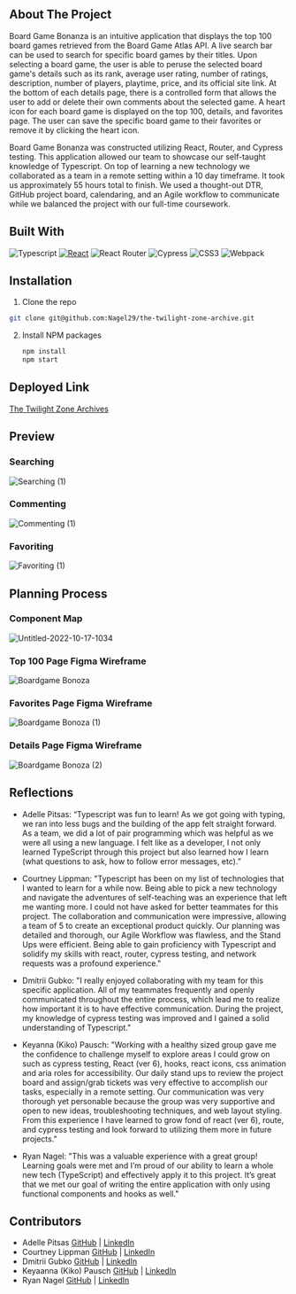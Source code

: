 ## About The Project

Board Game Bonanza is an intuitive application that displays the top 100 board games retrieved from the Board Game Atlas API. A live search bar can be used to search for specific board games by their titles. Upon selecting a board game, the user is able to peruse the selected board game's details such as its rank, average user rating, number of ratings, description, number of players, playtime, price, and its official site link. At the bottom of each details page, there is a controlled form that allows the user to add or delete their own comments about the selected game. A heart icon for each board game is displayed on the top 100, details, and favorites page. The user can save the specific board game to their favorites or remove it by clicking the heart icon. 

Board Game Bonanza was constructed utilizing React, Router, and Cypress testing. This application allowed our team to showcase our self-taught knowledge of Typescript. On top of learning a new technology we collaborated as a team in a remote setting within a 10 day timeframe. It took us approximately 55 hours total to finish. We used a thought-out DTR, GitHub project board, calendaring, and an Agile workflow to communicate while we balanced the project with our full-time coursework.

## Built With

![Typescript](https://img.shields.io/npm/types/typescript?color=%23000000&label=%20&logo=typescript&style=for-the-badge)
[![React][React.js]][React-url]
![React Router](https://img.shields.io/badge/React_Router-CA4245?style=for-the-badge&logo=react-router&logoColor=white)
![Cypress](https://img.shields.io/badge/-cypress-%23E5E5E5?style=for-the-badge&logo=cypress&logoColor=058a5e)
![CSS3](https://img.shields.io/badge/css3-%231572B6.svg?style=for-the-badge&logo=css3&logoColor=white)
![Webpack](https://img.shields.io/badge/webpack-%238DD6F9.svg?style=for-the-badge&logo=webpack&logoColor=black)

## Installation

1. Clone the repo
  ```sh
  git clone git@github.com:Nagel29/the-twilight-zone-archive.git
  ```
2. Install NPM packages
   ```sh
   npm install
   npm start
   ```

## Deployed Link

[The Twilight Zone Archives](the-twilight-zone-archive.vercel.app)

## Preview

### Searching

![Searching (1)](https://user-images.githubusercontent.com/104169837/211446619-93f26ee0-d391-48ce-a37b-338d639e1c59.gif)

### Commenting

![Commenting (1)](https://user-images.githubusercontent.com/104169837/211446592-18f4ae24-fb43-41e7-bed0-cc0e9abd6d28.gif)

### Favoriting

![Favoriting (1)](https://user-images.githubusercontent.com/104169837/211446605-b31ac7fe-66b0-4b21-b1bf-337132d50382.gif)


## Planning Process

### Component Map

![Untitled-2022-10-17-1034](https://user-images.githubusercontent.com/104169837/211425771-c2cf29fe-8900-498c-a00b-c0446d890273.png)

### Top 100 Page Figma Wireframe

![Boardgame Bonoza](https://user-images.githubusercontent.com/104169837/211426190-26817a89-efa7-4da0-8fa4-d60bd8bb4064.jpg)



### Favorites Page Figma Wireframe

![Boardgame Bonoza (1)](https://user-images.githubusercontent.com/104169837/211426354-5bca492b-7e36-4e4e-b52d-af44d3171b45.jpg)



### Details Page Figma Wireframe

![Boardgame Bonoza (2)](https://user-images.githubusercontent.com/104169837/211426300-24d2c3e5-b820-484e-b0e6-d136535f22a6.jpg)


## Reflections

- Adelle Pitsas: “Typescript was fun to learn! As we got going with typing, we ran into less bugs and the building of the app felt straight forward. As a team, we did a lot of pair programming which was helpful as we were all using a new language. I felt like as a developer, I not only learned TypeScript through this project but also learned how I learn (what questions to ask, how to follow error messages, etc).”

- Courtney Lippman: "Typescript has been on my list of technologies that I wanted to learn for a while now. Being able to pick a new technology and navigate the adventures of self-teaching was an experience that left me wanting more. I could not have asked for better teammates for this project. The collaboration and communication were impressive, allowing a team of 5 to create an exceptional product quickly. Our planning was detailed and thorough, our Agile Workflow was flawless, and the Stand Ups were efficient. Being able to gain proficiency with Typescript and solidify my skills with react, router, cypress testing, and network requests was a profound experience."

- Dmitrii Gubko: "I really enjoyed collaborating with my team for this specific application. All of my teammates frequently and openly communicated throughout the entire process, which lead me to realize how important it is to have effective communication. During the project, my knowledge of cypress testing was improved and I gained a solid understanding of Typescript."

- Keyanna (Kiko) Pausch: "Working with a healthy sized group gave me the confidence to challenge myself to explore areas I could grow on such as cypress testing, React (ver 6), hooks, react icons, css animation and aria roles for accessibility. Our daily stand ups to review the project board and assign/grab tickets was very effective to accomplish our tasks, especially in a remote setting. Our communication was very thorough yet personable because the group was very supportive and open to new ideas, troubleshooting techniques, and web layout styling. From this experience I have learned to grow fond of react (ver 6), route, and cypress testing and look forward to utilizing them more in future projects."

- Ryan Nagel: "This was a valuable experience with a great group! Learning goals were met and I’m proud of our ability to learn a whole new tech (TypeScript) and effectively apply it to this project. It’s great that we met our goal of writing the entire application with only using functional components and hooks as well."


## Contributors

- Adelle Pitsas [GitHub](https://github.com/Adelle-Pitsas) | [LinkedIn](https://www.linkedin.com/in/adelle-pitsas-461503183/)
- Courtney Lippman [GitHub](https://github.com/Courtney-Lippman) | [LinkedIn](https://www.linkedin.com/in/courtneylippman)
- Dmitrii Gubko [GitHub](https://github.com/dgubko) | [LinkedIn](https://www.linkedin.com/in/dmitrii-gubko)
- Keyaanna (Kiko) Pausch [GitHub](https://github.com/knpausch) | [LinkedIn](https://www.linkedin.com/in/knpausch/)
- Ryan Nagel [GitHub](https://github.com/Nagel29) | [LinkedIn](https://www.linkedin.com/in/ryan-nagel-000280173/)


<!-- MARKDOWN LINKS & IMAGES -->
[React.js]: https://img.shields.io/badge/React-20232A?style=for-the-badge&logo=react&logoColor=61DAFB
[React-url]: https://reactjs.org/


